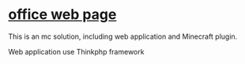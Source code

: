 # [office web page](http://gc.wcz.one)

This is an mc solution, including web application and Minecraft plugin.

Web application use Thinkphp framework
